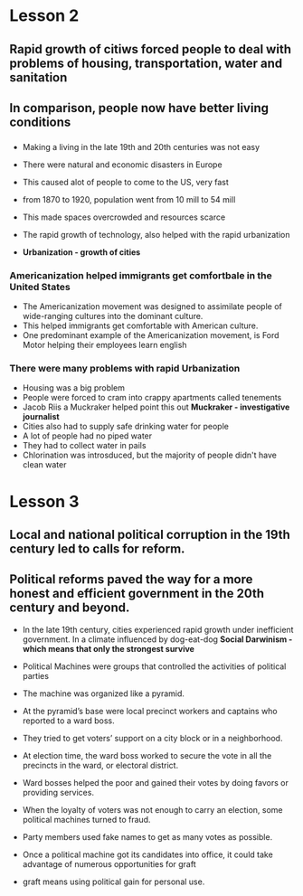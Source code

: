 # Lesson 2
## Rapid growth of citiws forced people to deal with problems of housing, transportation, water and sanitation
## In comparison, people now have better living conditions
### 
- Making a living in the late 19th and 20th centuries was not easy
- There were natural and economic disasters in Europe
- This caused alot of people to come to the US, very fast
- from 1870 to 1920, population went from 10 mill to 54 mill
- This made spaces overcrowded and resources scarce

- The rapid growth of technology, also helped with the rapid urbanization
- **Urbanization - growth of cities**

### Americanization helped immigrants get comfortbale in the United States
- The Americanization movement was designed to assimilate people of wide-ranging cultures into the dominant culture. 
- This helped immigrants get comfortable with American culture.
- One predominant example of the Americanization movement, is Ford Motor helping their employees learn english

### There were many problems with rapid Urbanization
- Housing was a big problem
- People were forced to cram into crappy apartments called tenements
- Jacob Riis a Muckraker helped point this out
**Muckraker - investigative journalist**
- Cities also had to supply safe drinking water for people
- A lot of people had no piped water
- They had to collect water in pails
- Chlorination was introsduced, but the majority of people didn't have clean water

# Lesson 3
## Local and national political corruption in the 19th century led to calls for reform.
## Political reforms paved the way for a more honest and efficient government in the 20th century and beyond.

- In the late 19th century, cities experienced rapid growth under inefficient government. In a climate influenced by dog-eat-dog 
**Social Darwinism - which means that only the strongest survive**

- Political Machines were groups that controlled the activities of political parties

- The machine was organized like a pyramid. 
- At the pyramid’s base were local precinct workers and captains who reported to a ward boss. 
- They tried to get voters’ support on a city block or in a neighborhood. 
- At election time, the ward boss worked to secure the vote in all the precincts in the ward, or electoral district. 
- Ward bosses helped the poor and gained their votes by doing favors or providing services.

- When the loyalty of voters was not enough to carry an election, some political machines turned to fraud.
- Party members used fake names to get as many votes as possible. 
- Once a political machine got its candidates into office, it could take advantage of numerous opportunities for graft
- graft means using political gain for personal use.



